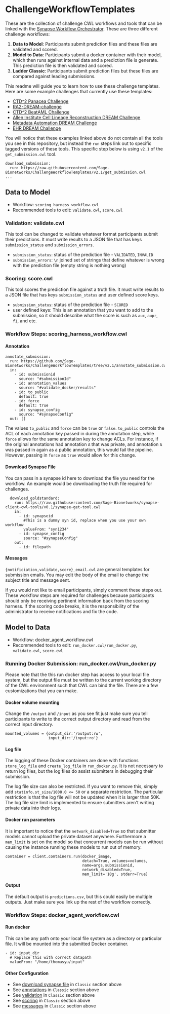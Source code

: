 # ChallengeWorkflowTemplates

These are the collection of challenge CWL workflows and tools that can be linked with the [Synapse Workflow Orchestrator](https://github.com/Sage-Bionetworks/SynapseWorkflowOrchestrator).  These are three different challenge workflows:

1. **Data to Model**: Participants submit prediction files and these files are validated and scored.
1. **Model to Data**: Participants submit a docker container with their model, which then runs against internal data and a prediction file is generate.  This prediction file is then validated and scored.
1. **Ladder Classic**: Participants submit prediction files but these files are compared against leading submissions.

This readme will guide you to learn how to use these challenge templates.  Here are some example challenges that currently use these templates: 

* [CTD^2 Panacea Challenge](https://github.com/Sage-Bionetworks/CTDD-Panacea-Challenge)
* [RA2-DREAM-challenge](https://github.com/Sage-Bionetworks/RA2-dream-workflows)
* [CTD^2 BeatAML Challenge](https://github.com/Sage-Bionetworks/CTD2-BeatAML-Challenge)
* [Allen Institute Cell Lineage Reconstruction DREAM Challenge](https://github.com/Sage-Bionetworks/Allen-DREAM-Challenge)
* [Metadata Automation DREAM Challenge](https://github.com/Sage-Bionetworks/metadata-automation-challenge/tree/master/workflow)
* [EHR DREAM Challenge](https://github.com/Sage-Bionetworks/EHR-challenge)

You will notice that these examples linked above do not contain all the tools you see in this repository, but instead the `run` steps link out to specific tagged versions of these tools.  This specific step below is using `v2.1` of the `get_submission.cwl` tool.

```
download_submission:
  run: https://raw.githubusercontent.com/Sage-Bionetworks/ChallengeWorkflowTemplates/v2.1/get_submission.cwl
...
```

## Data to Model

* Workflow: `scoring_harness_workflow.cwl`
* Recommended tools to edit: `validate.cwl`, `score.cwl`

### Validation: validate.cwl

This tool can be changed to validate whatever format participants submit their predictions.  It must write results to a JSON file that has keys `submission_status` and `submission_errors`.

* `submission_status`: status of the prediction file - `VALIDATED`, `INVALID`
* `submission_errors`: `\n` joined set of strings that define whatever is wrong with the prediction file (empty string is nothing wrong)

### Scoring: score.cwl

This tool scores the prediction file against a truth file. It must write results to a JSON file that has keys `submission_status` and user defined score keys.

* `submission_status`: status of the prediction file - `SCORED`
* user defined keys: This is an annotation that you want to add to the submission, so it should describe what the score is such as `auc`, `aupr`, `f1`, and etc.

### Workflow Steps: scoring_harness_workflow.cwl

#### Annotation
```
annotate_submission:
  run: https://github.com/Sage-Bionetworks/ChallengeWorkflowTemplates/tree/v2.1/annotate_submission.cwl
  in:
    - id: submissionid
      source: "#submissionId"
    - id: annotation_values
      source: "#validate_docker/results"
    - id: to_public
      default: true
    - id: force
      default: true
    - id: synapse_config
      source: "#synapseConfig"
  out: []
```
The values `to_public` and `force` can be `true` or `false`.  `to_public` controls the ACL of each annotation key passed in during the annotation step, while `force` allows for the same annotation key to change ACLs.  For instance, if the original annotations had annotation `A` that was private, and annotation `A` was passed in again as a public annotation, this would fail the pipeline.  However, passing in `force` as `true` would allow for this change.

#### Download Synapse File

You can pass in a synapse id here to download the file you need for the workflow.  An example would be downloading the truth file required for challenges.
```
  download_goldstandard:
    run: https://raw.githubusercontent.com/Sage-Bionetworks/synapse-client-cwl-tools/v0.1/synapse-get-tool.cwl
    in:
      - id: synapseid
        #This is a dummy syn id, replace when you use your own workflow
        valueFrom: "syn1234"
      - id: synapse_config
        source: "#synapseConfig"
    out:
      - id: filepath
```

#### Messages

`{notificiation,validate,score}_email.cwl` are general templates for submission emails.  You may edit the body of the email to change the subject title and message sent.

If you would not like to email participants, simply comment these steps out.  These workflow steps are required for challenges because participants should only be receiving pertinent information back from the scoring harness.  If the scoring code breaks, it is the responsibility of the administrator to receive notifications and fix the code.


## Model to Data

* Workflow: docker_agent_workflow.cwl
* Recommended tools to edit: `run_docker.cwl/run_docker.py`, `validate.cwl`, `score.cwl`

### Running Docker Submission: run_docker.cwl/run_docker.py

Please note that the this run docker step has access to your local file system, but the output file must be written to the current working directory of the CWL environment such that CWL can bind the file.  There are a few customizations that you can make.

#### Docker volume mounting

Change the `/output` and `/input` as you see fit just make sure you tell participants to write to the correct output directory and read from the correct input directory.

```
mounted_volumes = {output_dir:'/output:rw',
                   input_dir:'/input:ro'}
```

#### Log file

The logging of these Docker containers are done with functions `store_log_file` and `create_log_file` in `run_docker.py`. It is not necessary to return log files, but the log files do assist submitters in debugging their submission.

The log file size can also be restricted.  If you want to remove this, simply add `statinfo.st_size/1000.0 <= 50` or a separate restriction.  The particular restriction is that the log file will not be updated when it is larger than 50K.  The log file size limit is implemented to ensure submitters aren't writing private data into their logs.

#### Docker run parameters

It is important to notice that the `network_disabled=True` so that submitter models cannot upload the private dataset anywhere.  Furthermore a `mem_limit` is set on the model so that concurrent models can be run without causing the instance running these models to run out of memory.

```
container = client.containers.run(docker_image,
                                  detach=True, volumes=volumes,
                                  name=args.submissionid,
                                  network_disabled=True,
                                  mem_limit='10g', stderr=True)
```

#### Output

The default output is `predictions.csv`, but this could easily be multiple outputs.  Just make sure you link up the rest of the workflow correctly.

### Workflow Steps: docker_agent_workflow.cwl

#### Run docker

This can be any path onto your local file system as a directory or particular file.  It will be mounted into the submitted Docker container.

```
- id: input_dir
  # Replace this with correct datapath
  valueFrom: "/home/thomasyu/input"
```

#### Other Configuration

* See [download synapse file](#download-synapse-file) in `Classic` section above
* See [annotations](#annotations) in `Classic` section above
* See [validation](#validation-validatecwl) in `Classic` section above
* See [scoring](#scoring-scorecwl) in `Classic` section above
* See [messages](#messages) in `Classic` section above



